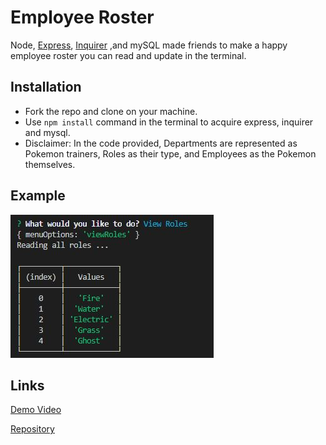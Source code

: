 # Employee Roster
Node, [Express](https://expressjs.com/), [Inquirer](https://github.com/SBoudrias/Inquirer.js/) ,and mySQL made friends to make a happy employee roster you can read and update in the terminal.


## Installation 
* Fork the repo and clone on your machine.
* Use `npm install` command in the terminal to acquire express, inquirer and mysql.
* Disclaimer: In the code provided, Departments are represented as Pokemon trainers, Roles as their type, and Employees as the Pokemon themselves.

## Example

![Example](example.JPG)

## Links

[Demo Video](https://drive.google.com/file/d/1grybF3Pjum-00wl_jNkR2ei5ca5Vy0Tk/view)

[Repository](https://github.com/B-Audette/employee_roster)

